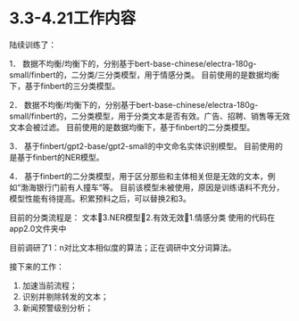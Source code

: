 # 3.3-4.21工作内容
陆续训练了：

1．	数据不均衡/均衡下的，分别基于bert-base-chinese/electra-180g-small/finbert的，二分类/三分类模型，用于情感分类。
目前使用的是数据均衡下，基于finbert的三分类模型。

2．	数据不均衡/均衡下的，分别基于bert-base-chinese/electra-180g-small/finbert的，二分类模型，用于分类文本是否有效。广告、招聘、销售等无效文本会被过滤。
目前使用的是数据均衡下，基于finbert的二分类模型。

3．	基于finbert/gpt2-base/gpt2-small的中文命名实体识别模型。
目前使用的是基于finbert的NER模型。

4．	基于finbert的二分类模型，用于区分那些和主体相关但是无效的文本，例如“渤海银行门前有人撞车”等。
目前该模型未被使用，原因是训练语料不充分，模型性能有待提高。积累预料之后，可以替换2和3。

目前的分类流程是：
文本3.NER模型2.有效无效1.情感分类
使用的代码在app2.0文件夹中

目前调研了1：n对比文本相似度的算法；正在调研中文分词算法。

接下来的工作：
1.	加速当前流程；
2.	识别并剔除转发的文本；
3.	新闻预警级别分析；
